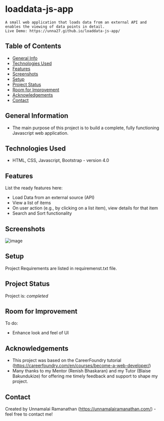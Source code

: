 # loaddata-js-app

    A small web application that loads data from an external API and enables the viewing of data points in detail.
    Live Demo: https://unna27.github.io/loaddata-js-app/

## Table of Contents

- [General Info](#general-information)
- [Technologies Used](#technologies-used)
- [Features](#features)
- [Screenshots](#screenshots)
- [Setup](#setup)
- [Project Status](#project-status)
- [Room for Improvement](#room-for-improvement)
- [Acknowledgements](#acknowledgements)
- [Contact](#contact)

## General Information

- The main purpose of this project is to build a complete, fully functioning Javascript web application.

## Technologies Used

- HTML, CSS, Javascript, Bootstrap - version 4.0

## Features

List the ready features here:

- Load Data from an external source (API)
- View a list of items
- On user action (e.g., by clicking on a list item), view details for that item
- Search and Sort functionality

## Screenshots

![image](https://user-images.githubusercontent.com/58221568/143219103-dff4b14d-66bd-477e-a40c-f5a2376f00df.png)


## Setup

Project Requirements are listed in requiremenst.txt file.

## Project Status

Project is: _completed_

## Room for Improvement

To do:

- Enhance look and feel of UI

## Acknowledgements

- This project was based on the CareerFoundry tutorial (https://careerfoundry.com/en/courses/become-a-web-developer/)
- Many thanks to my Mentor (Renish Bhaskaran) and my Tutor (Blaise Bakundukize) for offering me timely feedback and support to shape my project.

## Contact

Created by Unnamalai Ramanathan (https://unnamalairamanathan.com/) - feel free to contact me!
